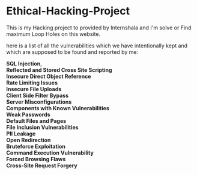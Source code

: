 # Ethical-Hacking-Project
This is my Hacking project to provided by Internshala and I'm solve or Find maximum Loop Holes on this website.

here is a list of all the vulnerabilities which we have intentionally kept and which are supposed
to be found and reported by me:

**SQL Injection**,   
**Reflected and Stored Cross Site Scripting**   
**Insecure Direct Object Reference**   
**Rate Limiting Issues**   
**Insecure File Uploads**   
**Client Side Filter Bypass   
Server Misconfigurations   
Components with Known Vulnerabilities   
Weak Passwords    
Default Files and Pages   
File Inclusion Vulnerabilities    
PII Leakage    
Open Redirection    
Bruteforce Exploitation    
Command Execution Vulnerability    
Forced Browsing Flaws    
Cross-Site Request Forgery**
